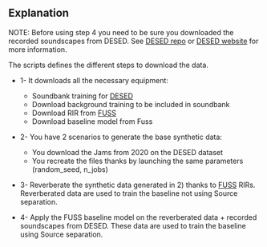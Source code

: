 ## Explanation

NOTE: Before using step 4 you need to be sure you downloaded the recorded soundscapes from DESED.
See [DESED repo][desed_repo] or [DESED website][desed_website] for more information.

The scripts defines the different steps to download the data.

- 1- It downloads all the necessary equipment:
	- Soundbank training for [DESED][desed_synth]
	- Download background training to be included in soundbank
	- Download RIR from [FUSS]
	- Download baseline model from Fuss

- 2- You have 2 scenarios to generate the base synthetic data:
	- You download the Jams from 2020 on the DESED dataset
	- You recreate the files thanks by launching the same parameters (random_seed, n_jobs)

- 3- Reverberate the synthetic data generated in 2) thanks to [FUSS] RIRs.
Reverberated data are used to train the baseline not using Source separation.

- 4- Apply the FUSS baseline model on the reverberated data + recorded soundscapes from DESED.
These data are used to train the baseline using Source separation.


[desed_synth]: https://zenodo.org/record/3700195
[desed_repo]: https://github.com/turpaultn/DESED
[desed_website]: https://project.inria.fr/desed/dcase-challenge/dcase-2020-task-4/
[FUSS]: https://zenodo.org/record/3694384/